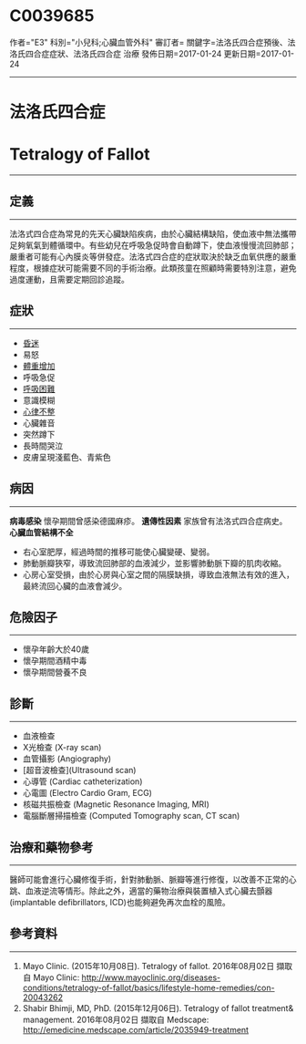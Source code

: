 # C0039685
作者="E3"
科別="小兒科;心臟血管外科"
審訂者=
關鍵字=法洛氏四合症預後、法洛氏四合症症狀、法洛氏四合症 治療
發佈日期=2017-01-24
更新日期=2017-01-24

----------
# 法洛氏四合症
# Tetralogy of Fallot
----------
## 定義
----------

法洛式四合症為常見的先天心臟缺陷疾病，由於心臟結構缺陷，使血液中無法攜帶足夠氧氣到體循環中。有些幼兒在呼吸急促時會自動蹲下，使血液慢慢流回肺部；嚴重者可能有心內膜炎等併發症。法洛式四合症的症狀取決於缺乏血氧供應的嚴重程度，根據症狀可能需要不同的手術治療。此類孩童在照顧時需要特別注意，避免過度運動，且需要定期回診追蹤。

## 症狀
----------
- [昏迷](C0009421)
- 易怒
- [體重增加](C0043094)
- 呼吸急促
- [呼吸困難](C0013404)
- 意識模糊
- [心律不整](C0003811)
- 心臟雜音
- 突然蹲下
- 長時間哭泣
- 皮膚呈現淺藍色、青紫色
## 病因
----------

**病毒感染**
懷孕期間曾感染德國麻疹。
**遺傳性因素**
家族曾有法洛式四合症病史。
**心臟血管結構不全**

- 右心室肥厚，經過時間的推移可能使心臟變硬、變弱。
- 肺動脈瓣狹窄，導致流回肺部的血液減少，並影響肺動脈下瓣的肌肉收縮。
- 心房心室受損，由於心房與心室之間的隔膜缺損，導致血液無法有效的進入，最終流回心臟的血液會減少。
## 危險因子
----------
- 懷孕年齡大於40歲
- 懷孕期間酒精中毒
- 懷孕期間營養不良
## 診斷
----------
- 血液檢查
- X光檢查 (X-ray scan)
- 血管攝影 (Angiography)
- [超音波檢查](Ultrasound scan)
- 心導管 (Cardiac catheterization)
- 心電圖 (Electro Cardio Gram, ECG)
- 核磁共振檢查 (Magnetic Resonance Imaging, MRI)
- 電腦斷層掃描檢查 (Computed Tomography scan, CT scan)
## 治療和藥物參考
----------

醫師可能會進行心臟修復手術，針對肺動脈、脈瓣等進行修復，以改善不正常的心跳、血液逆流等情形。除此之外，適當的藥物治療與裝置植入式心臟去顫器 (implantable defibrillators, ICD)也能夠避免再次血栓的風險。

## 參考資料
----------
1. Mayo Clinic. (2015年10月08日). Tetralogy of fallot. 2016年08月02日 擷取自 Mayo Clinic: http://www.mayoclinic.org/diseases-conditions/tetralogy-of-fallot/basics/lifestyle-home-remedies/con-20043262
2. Shabir Bhimji, MD, PhD. (2015年12月06日). Tetralogy of fallot treatment& management. 2016年08月02日 擷取自 Medscape: 
  http://emedicine.medscape.com/article/2035949-treatment

